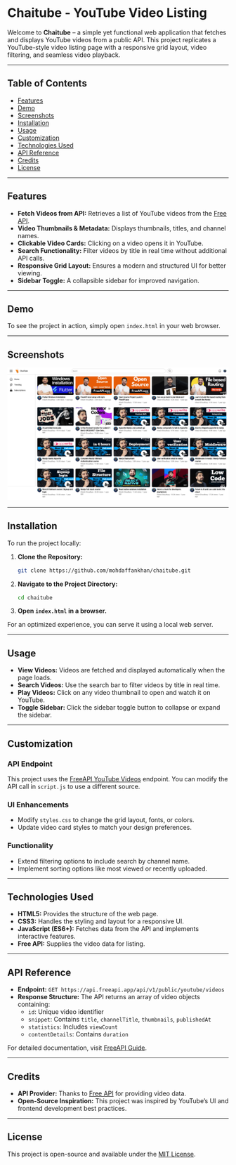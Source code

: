 # Chaitube - YouTube Video Listing

Welcome to **Chaitube** – a simple yet functional web application that fetches and displays YouTube videos from a public API. This project replicates a YouTube-style video listing page with a responsive grid layout, video filtering, and seamless video playback.

---

## Table of Contents

- [Features](#features)
- [Demo](#demo)
- [Screenshots](#screenshots)  
- [Installation](#installation)
- [Usage](#usage)
- [Customization](#customization)
- [Technologies Used](#technologies-used)
- [API Reference](#api-reference)
- [Credits](#credits)
- [License](#license)

---

## Features

- **Fetch Videos from API:** Retrieves a list of YouTube videos from the [Free API](https://freeapi.hashnode.space/api-guide/apireference/getYoutubeVideos).
- **Video Thumbnails & Metadata:** Displays thumbnails, titles, and channel names.
- **Clickable Video Cards:** Clicking on a video opens it in YouTube.
- **Search Functionality:** Filter videos by title in real time without additional API calls.
- **Responsive Grid Layout:** Ensures a modern and structured UI for better viewing.
- **Sidebar Toggle:** A collapsible sidebar for improved navigation.

---

## Demo

To see the project in action, simply open `index.html` in your web browser.

---

## Screenshots  
![Chaitube Screenshot](Screenshot.png)  

---

## Installation

To run the project locally:

1. **Clone the Repository:**
   ```bash
   git clone https://github.com/mohdaffankhan/chaitube.git
   ```
2. **Navigate to the Project Directory:**
   ```bash
   cd chaitube
   ```
3. **Open `index.html` in a browser.**

For an optimized experience, you can serve it using a local web server.

---

## Usage

- **View Videos:** Videos are fetched and displayed automatically when the page loads.
- **Search Videos:** Use the search bar to filter videos by title in real time.
- **Play Videos:** Click on any video thumbnail to open and watch it on YouTube.
- **Toggle Sidebar:** Click the sidebar toggle button to collapse or expand the sidebar.

---

## Customization

### API Endpoint

This project uses the [FreeAPI YouTube Videos](https://freeapi.hashnode.space/api-guide/apireference/getYoutubeVideos) endpoint. You can modify the API call in `script.js` to use a different source.

### UI Enhancements

- Modify `styles.css` to change the grid layout, fonts, or colors.
- Update video card styles to match your design preferences.

### Functionality

- Extend filtering options to include search by channel name.
- Implement sorting options like most viewed or recently uploaded.

---

## Technologies Used

- **HTML5:** Provides the structure of the web page.
- **CSS3:** Handles the styling and layout for a responsive UI.
- **JavaScript (ES6+):** Fetches data from the API and implements interactive features.
- **Free API:** Supplies the video data for listing.

---

## API Reference

- **Endpoint:** `GET https://api.freeapi.app/api/v1/public/youtube/videos`
- **Response Structure:** The API returns an array of video objects containing:
  - `id`: Unique video identifier
  - `snippet`: Contains `title`, `channelTitle`, `thumbnails`, `publishedAt`
  - `statistics`: Includes `viewCount`
  - `contentDetails`: Contains `duration`

For detailed documentation, visit [FreeAPI Guide](https://freeapi.hashnode.space/api-guide/apireference/getYoutubeVideos).

---

## Credits

- **API Provider:** Thanks to [Free API](https://freeapi.hashnode.space) for providing video data.
- **Open-Source Inspiration:** This project was inspired by YouTube’s UI and frontend development best practices.

---

## License

This project is open-source and available under the [MIT License](LICENSE).
